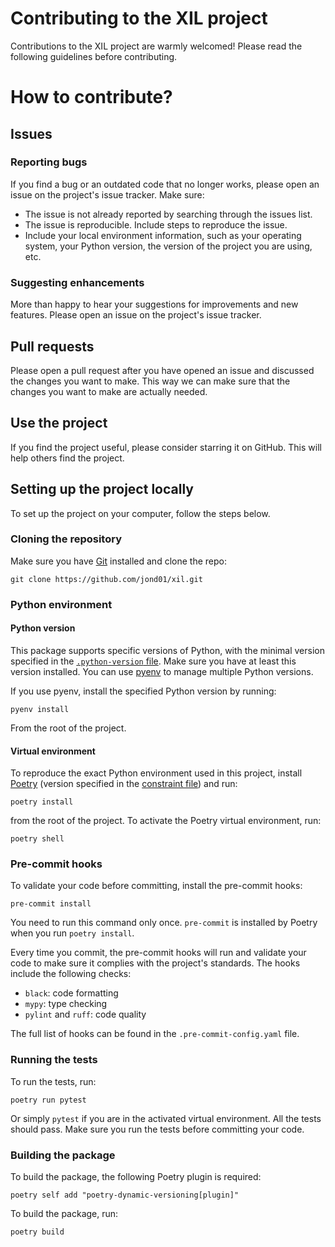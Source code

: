 # Contributing to the XIL project
Contributions to the XIL project are warmly welcomed! Please read the following
guidelines before contributing.

# How to contribute?

## Issues

### Reporting bugs
If you find a bug or an outdated code that no longer works, please open an issue on the
project's issue tracker.
Make sure:
- The issue is not already reported by searching through the issues list.
- The issue is reproducible. Include steps to reproduce the issue.
- Include your local environment information, such as your operating system, your
  Python version, the version of the project you are using, etc.

### Suggesting enhancements
More than happy to hear your suggestions for improvements and new features. Please open
an issue on the project's issue tracker.

## Pull requests
Please open a pull request after you have opened an issue and discussed the changes
you want to make. This way we can make sure that the changes you want to make are
actually needed.

## Use the project
If you find the project useful, please consider starring it on GitHub. This will help
others find the project.


## Setting up the project locally
To set up the project on your computer, follow the steps below.

### Cloning the repository
Make sure you have [Git](https://git-scm.com/) installed and clone the repo:
```shell
git clone https://github.com/jond01/xil.git
```

### Python environment
#### Python version
This package supports specific versions of Python, with the minimal version specified in
the [`.python-version` file](.python-version). Make sure you have at least this version
installed. You can use [pyenv](https://github.com/pyenv/pyenv) to manage multiple
Python versions.

If you use pyenv, install the specified Python version by running:
```shell
pyenv install
```
From the root of the project.

#### Virtual environment
To reproduce the exact Python environment used in this project, install
[Poetry](https://python-poetry.org/) (version specified in the
[constraint file](.github/workflows/poetry-constraint.txt)) and run:
```shell
poetry install
```
from the root of the project.
To activate the Poetry virtual environment, run:
```shell
poetry shell
```

### Pre-commit hooks
To validate your code before committing, install the pre-commit hooks:
```shell
pre-commit install
```
You need to run this command only once.
`pre-commit` is installed by Poetry when you run `poetry install`.

Every time you commit, the pre-commit hooks will run and validate your code to make
sure it complies with the project's standards. The hooks include the following
checks:
- `black`: code formatting
- `mypy`: type checking
- `pylint` and `ruff`: code quality

The full list of hooks can be found in the `.pre-commit-config.yaml` file.

### Running the tests
To run the tests, run:
```shell
poetry run pytest
```
Or simply `pytest` if you are in the activated virtual environment.
All the tests should pass. Make sure you run the tests before committing your code.

### Building the package

To build the package, the following Poetry plugin is required:
```shell
poetry self add "poetry-dynamic-versioning[plugin]"
```
To build the package, run:
```shell
poetry build
```
